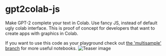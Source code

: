 # gpt2colab-js
Make GPT-2 complete your text in Colab. Use fancy JS, instead of default ugly colab interface.
This is proof of concept for developers that want to create apps with graphics in Colab.

If you want to use this code as your playground check out [the 'multisample' branch](https://github.com/gpt2ent/gpt2colab-js/tree/multisample) for more useful notebooks.
![Teaser image](./gpt2js.png)
